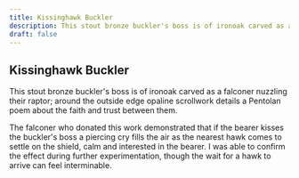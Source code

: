 ```yaml
---
title: Kissinghawk Buckler
description: This stout bronze buckler's boss is of ironoak carved as a falconer nuzzling their raptor;...
draft: false
---
```


## Kissinghawk Buckler

This stout bronze buckler's boss is of ironoak carved as a falconer nuzzling their raptor;
around the outside edge opaline scrollwork details a Pentolan poem about the faith and trust
between them.

The falconer who donated this work demonstrated that if the bearer kisses the buckler's boss a
piercing cry fills the air as the nearest hawk comes to settle on the shield, calm and
interested in the bearer. I was able to confirm the effect during further experimentation,
though the wait for a hawk to arrive can feel interminable.
